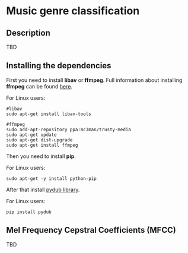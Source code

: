 # Music genre classification

## Description
TBD

## Installing the dependencies
First you need to install __libav__ or __ffmpeg__.
Full information about installing __ffmpeg__ can be found [here][ffmpeg-ppa].

For Linux users:
```
#libav
sudo apt-get install libav-tools

#ffmpeg
sudo add-apt-repository ppa:mc3man/trusty-media
sudo apt-get update
sudo apt-get dist-upgrade
sudo apt-get install ffmpeg
```
Then you need to install __pip__.

For Linux users:
```
sudo apt-get -y install python-pip
```
After that install [pydub library][pydub-library].

For Linux users:
```
pip install pydub
```

## Mel Frequency Cepstral Coefficients (MFCC)
TBD

<!-- LINKS -->
  
[pydub-library]:
https://github.com/jiaaro/pydub
[ffmpeg-ppa]:
https://launchpad.net/~mc3man/+archive/ubuntu/trusty-media
